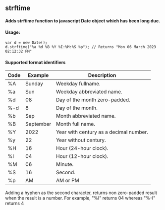 ## strftime

#### Adds strftime function to javascript Date object which has been long due.

#### Usage:

    var d = new Date();
    d.strftime("%a %d %B %Y %I:%M:%S %p"); // Returns "Mon 06 March 2023 02:12:32 PM"

#### Supported format identifiers

Code|Example|Description
---|---|---
%A |Sunday |Weekday fullname.
%a |Sun|Weekday abbreviated name.
%d |08|Day of the month zero-padded.
%-d |8|Day of the month.
%b|Sep|Month abbreviated name.
%B|September|Month full name.
%Y|2022|Year with century as a decimal number.
%y|22|Year without century.
%H|16|Hour (24-hour clock).
%I|04|Hour (12-hour clock).
%M|06|Minute.
%S|16|Second.
%p|AM|AM or PM

Adding a hyphen as the second character, returns non zero-padded result when the result is a number.
For example, "%I" returns 04 whereas "%-I" returns 4
